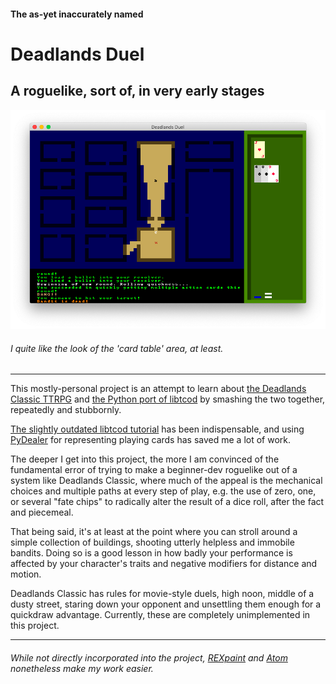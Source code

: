 #### The as-yet inaccurately named
# Deadlands Duel
## A roguelike, sort of, in very early stages
![Screenshot](img/screenshot.png)
###### I quite like the look of the 'card table' area, at least.

***

This mostly-personal project is an attempt to learn about [the Deadlands Classic TTRPG](https://www.peginc.com/store/deadlands-classic-20th-anniversary-edition/) and [the Python port of libtcod](https://github.com/libtcod/python-tcod) by smashing the two together, repeatedly and stubbornly.

[The slightly outdated libtcod tutorial](http://rogueliketutorials.com/tutorials/tcod/) has been indispensable, and using [PyDealer](https://github.com/Trebek/pydealer) for representing playing cards has saved me a lot of work.

The deeper I get into this project, the more I am convinced of the fundamental error of trying to make a beginner-dev roguelike out of a system like Deadlands Classic, where much of the appeal is the mechanical choices and multiple paths at every step of play, e.g. the use of zero, one, or several "fate chips" to radically alter the result of a dice roll, after the fact and piecemeal.

That being said, it's at least at the point where you can stroll around a simple collection of buildings, shooting utterly helpless and immobile bandits.  Doing so is a good lesson in how badly your performance is affected by your character's traits and negative modifiers for distance and motion.

Deadlands Classic has rules for movie-style duels, high noon, middle of a dusty street, staring down your opponent and unsettling them enough for a quickdraw advantage. Currently, these are completely unimplemented in this project.

***

###### While not directly incorporated into the project, [REXpaint](https://www.gridsagegames.com/rexpaint/) and [Atom](https://atom.io/) nonetheless make my work easier.
